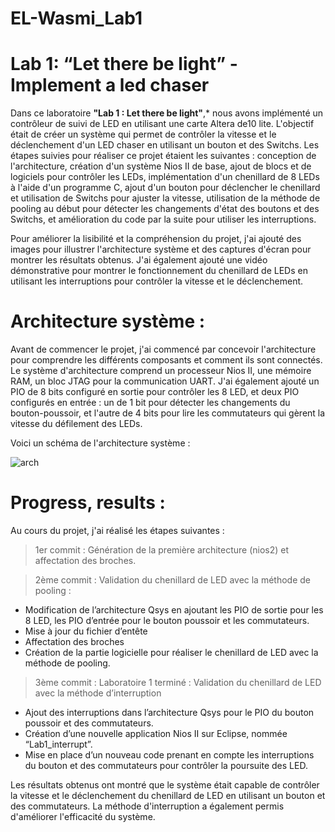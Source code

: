 # EL-Wasmi_Lab1
# **Lab 1: “Let there be light” - Implement a led chaser**

Dans ce laboratoire **"Lab 1 : Let there be light"**,* nous avons implémenté un contrôleur de suivi de LED en utilisant une carte Altera de10 lite. L'objectif était de créer un système qui permet de contrôler la vitesse et le déclenchement d'un LED chaser en utilisant un bouton et des Switchs. Les étapes suivies pour réaliser ce projet étaient les suivantes : conception de l'architecture, création d'un système Nios II de base, ajout de blocs et de logiciels pour contrôler les LEDs, implémentation d'un chenillard de 8 LEDs à l'aide d'un programme C, ajout d'un bouton pour déclencher le chenillard et utilisation de Switchs pour ajuster la vitesse, utilisation de la méthode de pooling au début pour détecter les changements d'état des boutons et des Switchs, et amélioration du code par la suite pour utiliser les interruptions.

Pour améliorer la lisibilité et la compréhension du projet, j'ai ajouté des images pour illustrer l'architecture système et des captures d'écran pour montrer les résultats obtenus.
J'ai également ajouté une vidéo démonstrative pour montrer le fonctionnement du chenillard de LEDs en utilisant les interruptions pour contrôler la vitesse et le déclenchement.


# **Architecture système :**

Avant de commencer le projet, j'ai commencé par concevoir l'architecture pour comprendre les différents composants et comment ils sont connectés. Le système d'architecture comprend un processeur Nios II, une mémoire RAM, un bloc JTAG pour la communication UART. J'ai également ajouté un PIO de 8 bits configuré en sortie pour contrôler les 8 LED, et deux PIO configurés en entrée : un de 1 bit pour détecter les changements du bouton-poussoir, et l'autre de 4 bits pour lire les commutateurs qui gèrent la vitesse du défilement des LEDs.

Voici un schéma de l'architecture système :

![arch](https://user-images.githubusercontent.com/75042681/212773375-1219b140-77f2-434b-8b0c-b91c39139b5f.PNG)

# Progress, results :
Au cours du projet, j'ai réalisé les étapes suivantes :
> 1er commit : Génération de la première architecture (nios2) et affectation des broches.

> 2ème commit : Validation du chenillard de LED avec la méthode de pooling :
- Modification de l’architecture Qsys en ajoutant les PIO de sortie pour les 8 LED, les PIO d’entrée pour le bouton poussoir et les commutateurs.
- Mise à jour du fichier d’entête
- Affectation des broches
- Création de la partie logicielle pour réaliser le chenillard de LED avec la méthode de pooling.

> 3ème commit : Laboratoire 1 terminé : Validation du chenillard de LED avec la méthode d’interruption

- Ajout des interruptions dans l’architecture Qsys pour le PIO du bouton poussoir et des commutateurs.
- Création d’une nouvelle application Nios II sur Eclipse, nommée “Lab1_interrupt”.
- Mise en place d’un nouveau code prenant en compte les interruptions du bouton et des commutateurs pour contrôler la poursuite des LED.

Les résultats obtenus ont montré que le système était capable de contrôler la vitesse et le déclenchement du chenillard de LED en utilisant un bouton et des commutateurs. La méthode d'interruption a également permis d'améliorer l'efficacité du système.
